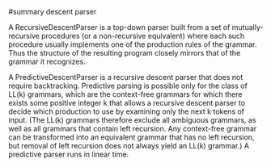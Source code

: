 #summary descent parser

A RecursiveDescentParser is a top-down parser built from a set of mutually-recursive procedures (or a non-recursive equivalent) where each such procedure usually implements one of the production rules of the grammar. Thus the structure of the resulting program closely mirrors that of the grammar it recognizes.

A PredictiveDescentParser is a recursive descent parser that does not require backtracking. Predictive parsing is possible only for the class of LL(k) grammars, which are the context-free grammars for which there exists some positive integer k that allows a recursive descent parser to decide which production to use by examining only the next k tokens of input. (The LL(k) grammars therefore exclude all ambiguous grammars, as well as all grammars that contain left recursion. Any context-free grammar can be transformed into an equivalent grammar that has no left recursion, but removal of left recursion does not always yield an LL(k) grammar.) A predictive parser runs in linear time.

